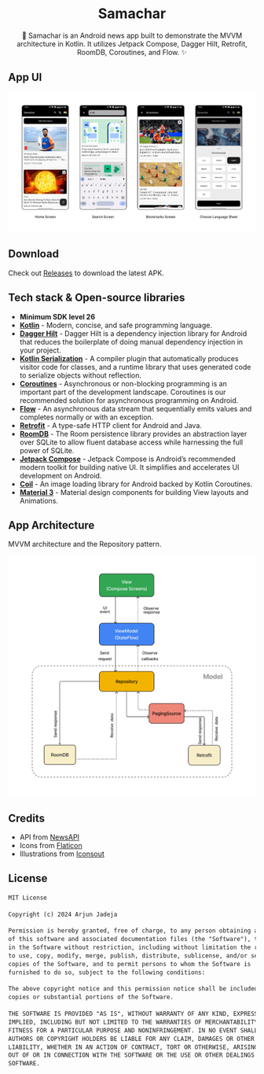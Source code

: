 <h1 align="center">Samachar</h1>

<p align="center">  
🎨 Samachar is an Android news app built to demonstrate the MVVM architecture in Kotlin. It utilizes Jetpack Compose, Dagger Hilt, Retrofit, RoomDB, Coroutines, and Flow. ✨
</p>

## App UI
<p float="left">
  <img src="assets/SamacharUi.png" width="800"/> 
</p>

## Download
Check out [Releases](https://github.com/ArjunJadeja/Samachar/releases) to download the latest APK.

## Tech stack & Open-source libraries
- **Minimum SDK level 26**
- [**Kotlin**](https://kotlinlang.org/) - Modern, concise, and safe programming language.
- [**Dagger Hilt**](https://developer.android.com/training/dependency-injection/hilt-android) - Dagger Hilt is a dependency injection library for Android that reduces the boilerplate of doing manual dependency injection in your project.
- [**Kotlin Serialization**](https://github.com/Kotlin/kotlinx.serialization) - A compiler plugin that automatically produces visitor code for classes, and a runtime library that uses generated code to serialize objects without reflection.
- [**Coroutines**](https://kotlinlang.org/docs/coroutines-overview.html) - Asynchronous or non-blocking programming is an important part of the development landscape. Coroutines is our recommended solution for asynchronous programming on Android.
- [**Flow**](https://kotlinlang.org/api/kotlinx.coroutines/kotlinx-coroutines-core/kotlinx.coroutines.flow/-flow/) - An asynchronous data stream that sequentially emits values and completes normally or with an exception.
- [**Retrofit**](https://square.github.io/retrofit/) - A type-safe HTTP client for Android and Java.
- [**RoomDB**](https://developer.android.com/training/data-storage/room) - The Room persistence library provides an abstraction layer over SQLite to allow fluent database access while harnessing the full power of SQLite.
- [**Jetpack Compose**](https://developer.android.com/develop/ui/compose) - Jetpack Compose is Android’s recommended modern toolkit for building native UI. It simplifies and accelerates UI development on Android.
- [**Coil**](https://coil-kt.github.io/coil/) - An image loading library for Android backed by Kotlin Coroutines.
- [**Material 3**](https://github.com/material-components/material-components-android) - Material design components for building View layouts and Animations.

## App Architecture
MVVM architecture and the Repository pattern.
<p float="left">
  <img src="assets/SamacharArchitecture.png" width="600"/> 
</p>

## Credits
- API from [NewsAPI](https://newsapi.org)
- Icons from [Flaticon](https://www.flaticon.com)
- Illustrations from [Iconsout](https://iconscout.com)

## License
```xml
MIT License

Copyright (c) 2024 Arjun Jadeja

Permission is hereby granted, free of charge, to any person obtaining a copy
of this software and associated documentation files (the "Software"), to deal
in the Software without restriction, including without limitation the rights
to use, copy, modify, merge, publish, distribute, sublicense, and/or sell
copies of the Software, and to permit persons to whom the Software is
furnished to do so, subject to the following conditions:

The above copyright notice and this permission notice shall be included in all
copies or substantial portions of the Software.

THE SOFTWARE IS PROVIDED "AS IS", WITHOUT WARRANTY OF ANY KIND, EXPRESS OR
IMPLIED, INCLUDING BUT NOT LIMITED TO THE WARRANTIES OF MERCHANTABILITY,
FITNESS FOR A PARTICULAR PURPOSE AND NONINFRINGEMENT. IN NO EVENT SHALL THE
AUTHORS OR COPYRIGHT HOLDERS BE LIABLE FOR ANY CLAIM, DAMAGES OR OTHER
LIABILITY, WHETHER IN AN ACTION OF CONTRACT, TORT OR OTHERWISE, ARISING FROM,
OUT OF OR IN CONNECTION WITH THE SOFTWARE OR THE USE OR OTHER DEALINGS IN THE
SOFTWARE.
```